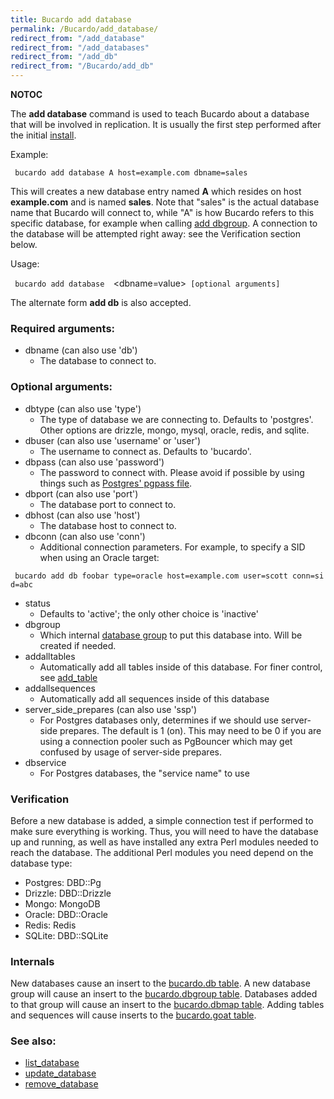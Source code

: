 ```yaml
---
title: Bucardo add database
permalink: /Bucardo/add_database/
redirect_from: "/add_database"
redirect_from: "/add_databases"
redirect_from: "/add_db"
redirect_from: "/Bucardo/add_db"
---
```


__NOTOC__

The **add database** command is used to teach Bucardo about a database that will be involved in replication. It is usually the first step performed after the initial [install](/Bucardo/install "wikilink").

Example:

` bucardo add database A host=example.com dbname=sales`

This will creates a new database entry named **A** which resides on host **example.com** and is named **sales**. Note that "sales" is the actual database name that Bucardo will connect to, while "A" is how Bucardo refers to this specific database, for example when calling [add dbgroup](/add_dbgroup "wikilink"). A connection to the database will be attempted right away: see the Verification section below.

Usage:

` bucardo add database `<name>` `<dbname=value>` [optional arguments]`

The alternate form **add db** is also accepted.

### Required arguments:

-   dbname (can also use 'db')
    -   The database to connect to.

### Optional arguments:

-   dbtype (can also use 'type')
    -   The type of database we are connecting to. Defaults to 'postgres'. Other options are drizzle, mongo, mysql, oracle, redis, and sqlite.
-   dbuser (can also use 'username' or 'user')
    -   The username to connect as. Defaults to 'bucardo'.
-   dbpass (can also use 'password')
    -   The password to connect with. Please avoid if possible by using things such as [Postgres' pgpass file](http://www.postgresql.org/docs/current/static/libpq-pgpass.html).
-   dbport (can also use 'port')
    -   The database port to connect to.
-   dbhost (can also use 'host')
    -   The database host to connect to.
-   dbconn (can also use 'conn')
    -   Additional connection parameters. For example, to specify a SID when using an Oracle target:

` bucardo add db foobar type=oracle host=example.com user=scott conn=sid=abc`

-   status
    -   Defaults to 'active'; the only other choice is 'inactive'
-   dbgroup
    -   Which internal [database group](/database_group "wikilink") to put this database into. Will be created if needed.
-   addalltables
    -   Automatically add all tables inside of this database. For finer control, see [add_table](/add_table "wikilink")
-   addallsequences
    -   Automatically add all sequences inside of this database
-   server_side_prepares (can also use 'ssp')
    -   For Postgres databases only, determines if we should use server-side prepares. The default is 1 (on). This may need to be 0 if you are using a connection pooler such as PgBouncer which may get confused by usage of server-side prepares.
-   dbservice
    -   For Postgres databases, the "service name" to use

### Verification

Before a new database is added, a simple connection test if performed to make sure everything is working. Thus, you will need to have the database up and running, as well as have installed any extra Perl modules needed to reach the database. The additional Perl modules you need depend on the database type:

-   Postgres: DBD::Pg
-   Drizzle: DBD::Drizzle
-   Mongo: MongoDB
-   Oracle: DBD::Oracle
-   Redis: Redis
-   SQLite: DBD::SQLite

### Internals

New databases cause an insert to the [bucardo.db table](/bucardo.db_table "wikilink"). A new database group will cause an insert to the [bucardo.dbgroup table](/bucardo.dbgroup_table "wikilink"). Databases added to that group will cause an insert to the [bucardo.dbmap table](/bucardo.dbmap_table "wikilink"). Adding tables and sequences will cause inserts to the [bucardo.goat table](/bucardo.goat_table "wikilink").

### See also:

-   [list_database](/Bucardo/list_database "wikilink")
-   [update_database](/Bucardo/update_database "wikilink")
-   [remove_database](/Bucardo/remove_database "wikilink")
